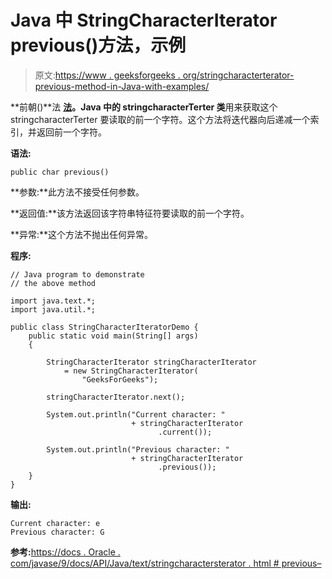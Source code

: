 # Java 中 StringCharacterIterator previous()方法，示例

> 原文:[https://www . geeksforgeeks . org/stringcharacterterator-previous-method-in-Java-with-examples/](https://www.geeksforgeeks.org/stringcharacteriterator-previous-method-in-java-with-examples/)

**前朝()**法 **[法](https://www.geeksforgeeks.org/tag/java-text-package/)。Java 中的 stringcharacterTerter 类**用来获取这个 stringcharacterTerter 要读取的前一个字符。这个方法将迭代器向后递减一个索引，并返回前一个字符。

**语法:**

```
public char previous()

```

**参数:**此方法不接受任何参数。

**返回值:**该方法返回该字符串特征符要读取的前一个字符。

**异常:**这个方法不抛出任何异常。

**程序:**

```
// Java program to demonstrate
// the above method

import java.text.*;
import java.util.*;

public class StringCharacterIteratorDemo {
    public static void main(String[] args)
    {

        StringCharacterIterator stringCharacterIterator
            = new StringCharacterIterator(
                "GeeksForGeeks");

        stringCharacterIterator.next();

        System.out.println("Current character: "
                           + stringCharacterIterator
                                 .current());

        System.out.println("Previous character: "
                           + stringCharacterIterator
                                 .previous());
    }
}
```

**输出:**

```
Current character: e
Previous character: G

```

**参考:**[https://docs . Oracle . com/javase/9/docs/API/Java/text/stringcharactersterator . html # previous–](https://docs.oracle.com/javase/9/docs/api/java/text/StringCharacterIterator.html#previous--)